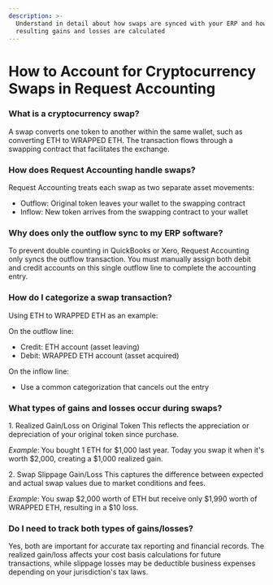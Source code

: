 ```yaml
---
description: >-
  Understand in detail about how swaps are synced with your ERP and how the
  resulting gains and losses are calculated
---
```


# How to Account for Cryptocurrency Swaps in Request Accounting

### What is a cryptocurrency swap? <a href="#h_8fa2a13a43" id="h_8fa2a13a43"></a>

A swap converts one token to another within the same wallet, such as converting ETH to WRAPPED ETH. The transaction flows through a swapping contract that facilitates the exchange.

### How does Request Accounting handle swaps? <a href="#h_79e89afba7" id="h_79e89afba7"></a>

Request Accounting treats each swap as two separate asset movements:

* Outflow: Original token leaves your wallet to the swapping contract
* Inflow: New token arrives from the swapping contract to your wallet

### Why does only the outflow sync to my ERP software? <a href="#h_f3baa4501b" id="h_f3baa4501b"></a>

To prevent double counting in QuickBooks or Xero, Request Accounting only syncs the outflow transaction. You must manually assign both debit and credit accounts on this single outflow line to complete the accounting entry.

### How do I categorize a swap transaction? <a href="#h_ad2ab0fe37" id="h_ad2ab0fe37"></a>

Using ETH to WRAPPED ETH as an example:

On the outflow line:

* Credit: ETH account (asset leaving)
* Debit: WRAPPED ETH account (asset acquired)

On the inflow line:

* Use a common categorization that cancels out the entry

### What types of gains and losses occur during swaps? <a href="#h_c87c4b0d6e" id="h_c87c4b0d6e"></a>

1\. Realized Gain/Loss on Original Token This reflects the appreciation or depreciation of your original token since purchase.

_Example_: You bought 1 ETH for $1,000 last year. Today you swap it when it's worth $2,000, creating a $1,000 realized gain.

2\. Swap Slippage Gain/Loss This captures the difference between expected and actual swap values due to market conditions and fees.

_Example_: You swap $2,000 worth of ETH but receive only $1,990 worth of WRAPPED ETH, resulting in a $10 loss.

### Do I need to track both types of gains/losses? <a href="#h_aa2c98daa6" id="h_aa2c98daa6"></a>

Yes, both are important for accurate tax reporting and financial records. The realized gain/loss affects your cost basis calculations for future transactions, while slippage losses may be deductible business expenses depending on your jurisdiction's tax laws.
